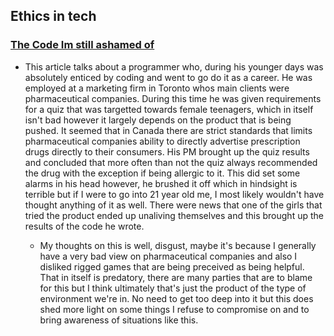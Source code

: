 ## Ethics in tech

### [The Code Im still ashamed of](https://www.freecodecamp.org/news/the-code-im-still-ashamed-of-e4c021dff55e)

- This article talks about a programmer who, during his younger days was absolutely enticed by coding and went to go do it as a career. He was employed at a marketing firm in Toronto whos main clients were pharmaceutical companies. During this time he was given requirements for a quiz that was targetted towards female teenagers, which in itself isn't bad however it largely depends on the product that is being pushed. It seemed that in Canada there are strict standards that limits pharmaceutical companies ability to directly advertise prescription drugs directly to their consumers. His PM brought up the quiz results and concluded that more often than not the quiz always recommended the drug with the exception if being allergic to it. This did set some alarms in his head however, he brushed it off which in hindsight is terrible but if I were to go into 21 year old me, I most likely wouldn't have thought anything of it as well. There were news that one of the girls that tried the product ended up unaliving themselves and this brought up the results of the code he wrote. 

    - My thoughts on this is well, disgust, maybe it's because I generally have a very bad view on pharmaceutical companies and also I disliked rigged games that are being preceived as being helpful. That in itself is predatory, there are many parties that are to blame for this but I think ultimately that's just the product of the type of environment we're in. No need to get too deep into it but this does shed more light on some things I refuse to compromise on and to bring awareness of situations like this.